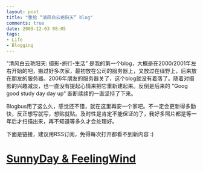 ```yaml
---
layout: post
title: "重拾 “清风白云艳阳天” blog"
comments: true
date: 2009-12-03 08:05
tags:
- Life
- Blogging
---
```

"清风白云艳阳天: 摄影-旅行-生活" 是我的第一个blog，大概是在2000/2001年左右开始的吧，搬过好多次家，最初放在公司的服务器上，又放过在绿野上，后来放在朋友的服务器。2006年朋友的服务器关了，这个blog就没有着落了。随着对摄影的兴趣减淡，也一直没有提起心情来把它重新建起来。反倒是后来的 "Goog good study day day up" 断断续续的一直坚持了下来。

Blogbus用了这么久，感觉还不错，就在这里再安一个家吧。不一定会更新得多勤快，反正想写就写，想贴就贴。及时性是肯定不能保证的了，我好多照片都是等一年后才扫描出来，再不知道等多久才会处理好。

下面是链接，建议用RSS订阅，免得每次打开都看不到新内容 :)

# [SunnyDay & FeelingWind](http://sunnywind.blogbus.com/)
